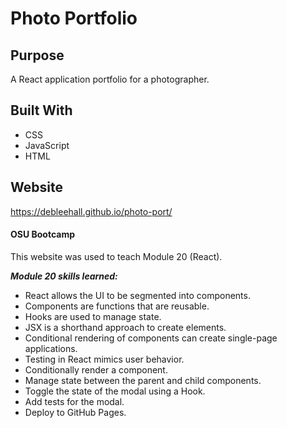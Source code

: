 # Photo Portfolio

## Purpose
A React application portfolio for a photographer. 

## Built With
* CSS
* JavaScript
* HTML

## Website
https://debleehall.github.io/photo-port/

#### OSU Bootcamp
This website was used to teach Module 20 (React). 

***Module 20 skills learned:***
* React allows the UI to be segmented into components.
* Components are functions that are reusable.
* Hooks are used to manage state.
* JSX is a shorthand approach to create elements.
* Conditional rendering of components can create single-page applications.
* Testing in React mimics user behavior.
* Conditionally render a component.
* Manage state between the parent and child components.
* Toggle the state of the modal using a Hook.
* Add tests for the modal.
* Deploy to GitHub Pages.
